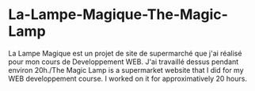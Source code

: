# La-Lampe-Magique-The-Magic-Lamp
La Lampe Magique est un projet de site de supermarché que j'ai réalisé pour mon cours de Developpement WEB. J'ai travaillé dessus pendant environ 20h./The Magic Lamp is a supermarket website that I did for my WEB developpement course. I worked on it for approximatively 20 hours.
